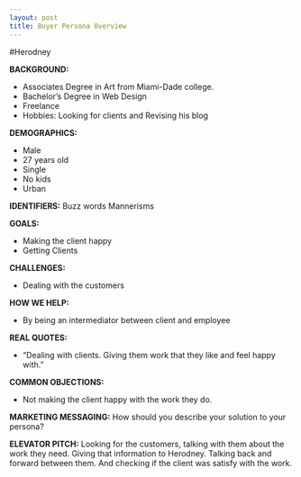 ```yaml
---
layout: post
title: Buyer Persona Overview
---
```


#Herodney

**BACKGROUND:**
- Associates Degree in Art from Miami-Dade college. 
- Bachelor’s Degree in Web Design
- Freelance
- Hobbies: Looking for clients and Revising his blog

**DEMOGRAPHICS:**
- Male
- 27 years old
- Single
- No kids
- Urban

**IDENTIFIERS:**
Buzz words
Mannerisms

**GOALS:**
- Making the client happy
- Getting Clients

**CHALLENGES:**
- Dealing with the customers

**HOW WE HELP:**
- By being an intermediator between client and employee

**REAL QUOTES:**
- “Dealing with clients. Giving them work that they like and feel happy with.”

**COMMON OBJECTIONS:**
- Not making the client happy with the work they do.

**MARKETING MESSAGING:**
How should you describe your solution to your persona?

**ELEVATOR PITCH:**
Looking for the customers, talking with them about the work they need. Giving that information to Herodney. Talking back and forward between them. And checking if the client was satisfy with the work.
